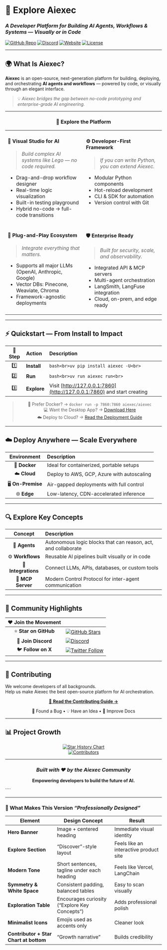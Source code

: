 # 🚀 **Explore Aiexec**
### *A Developer Platform for Building AI Agents, Workflows & Systems — Visually or in Code*

[![GitHub Repo](https://img.shields.io/badge/GitHub-khulnasoft/aiexec-181717?logo=github)](https://github.com/khulnasoft/aiexec)
[![Discord](https://img.shields.io/discord/1116803230643527710?color=5865F2&logo=discord&label=Community)](https://discord.gg/EqksyE2EX9)
[![Website](https://img.shields.io/badge/Website-khulnasoft.com-00B4D8?logo=google-chrome&logoColor=white)](https://khulnasoft.com)
[![License](https://img.shields.io/badge/License-MIT-blue.svg)](LICENSE)

</div>

---

## 🌍 **What Is Aiexec?**

**Aiexec** is an open-source, next-generation platform for building, deploying, and orchestrating **AI agents and workflows** — powered by code, or visually through an elegant interface.

> 💡 *Aiexec bridges the gap between no-code prototyping and enterprise-grade AI engineering.*

---

<div align="center">
  
### 🧭 **Explore the Platform**

</div>

<table>
<tr>
<td width="50%" valign="top">

#### 🎨 **Visual Studio for AI**
> *Build complex AI systems like Lego — no code required.*
- Drag-and-drop workflow designer  
- Real-time logic visualization  
- Built-in testing playground  
- Hybrid no-code → full-code transitions  

</td>
<td width="50%" valign="top">

#### ⚙️ **Developer-First Framework**
> *If you can write Python, you can extend Aiexec.*
- Modular Python components  
- Hot-reload development  
- CLI & SDK for automation  
- Version control with Git  

</td>
</tr>
<tr>
<td width="50%" valign="top">

#### 🧩 **Plug-and-Play Ecosystem**
> *Integrate everything that matters.*
- Supports all major LLMs (OpenAI, Anthropic, Google)  
- Vector DBs: Pinecone, Weaviate, Chroma  
- Framework-agnostic deployments  

</td>
<td width="50%" valign="top">

#### 🛡️ **Enterprise Ready**
> *Built for security, scale, and observability.*
- Integrated API & MCP servers  
- Multi-agent orchestration  
- LangSmith, LangFuse integration  
- Cloud, on-prem, and edge ready  

</td>
</tr>
</table>

---

## ⚡ **Quickstart — From Install to Impact**

<div align="center">

| 🧰 Step | Action | Description |
|:--:|:--|:--|
| 1️⃣ | **Install** | ```bash<br>uv pip install aiexec -U<br>``` |
| 2️⃣ | **Run** | ```bash<br>uv run aiexec run<br>``` |
| 3️⃣ | **Explore** | Visit [http://127.0.0.1:7860](http://127.0.0.1:7860) and start creating |

</div>

<div align="center">

> 🐳 Prefer Docker? → `docker run -p 7860:7860 aiexec/aiexec`  
> 💻 Want the Desktop App? → [Download Here](https://docs.khulnasoft.com)  
> ☁️ Deploy to Cloud? → [Read the Deployment Guide](https://docs.khulnasoft.com/deployment-cloud)

</div>

---

## ☁️ **Deploy Anywhere — Scale Everywhere**

<div align="center">

| Environment | Description |
|:--:|:--|
| 🐳 **Docker** | Ideal for containerized, portable setups |
| ☁️ **Cloud** | Deploy to AWS, GCP, Azure with autoscaling |
| 🖥️ **On-Premise** | Air-gapped deployments with full control |
| 🌐 **Edge** | Low-latency, CDN-accelerated inference |

</div>

---

## 🔍 **Explore Key Concepts**

<div align="center">

| Concept | Description |
|:--:|:--|
| 🧠 **Agents** | Autonomous logic blocks that can reason, act, and collaborate |
| ⚙️ **Workflows** | Reusable AI pipelines built visually or in code |
| 🧰 **Integrations** | Connect LLMs, APIs, databases, or custom tools |
| 📡 **MCP Server** | Modern Control Protocol for inter-agent communication |

</div>

---

## 🌟 **Community Highlights**

<div align="center">

| ❤️ Join the Movement | |
|:--:|:--|
| ⭐ **Star on GitHub** | [![GitHub Stars](https://img.shields.io/github/stars/khulnasoft/aiexec?style=social)](https://github.com/khulnasoft/aiexec) |
| 💬 **Join Discord** | [![Discord](https://img.shields.io/discord/1116803230643527710?logo=discord&style=social)](https://discord.gg/EqksyE2EX9) |
| 🐦 **Follow on X** | [![Twitter Follow](https://img.shields.io/twitter/follow/aiexec_ai?style=social)](https://twitter.com/aiexec_ai) |

</div>

---

## 🤝 **Contributing**

We welcome developers of all backgrounds.  
Help us make Aiexec the best open-source platform for AI orchestration.

<div align="center">

[🧩 **Read the Contributing Guide →**](./CONTRIBUTING.md)

🐛 Found a Bug • 💡 Have an Idea • 📖 Improve Docs

</div>

---

## 📊 **Project Growth**

<div align="center">

[![Star History Chart](https://api.star-history.com/svg?repos=khulnasoft/aiexec&type=Timeline)](https://star-history.com/#khulnasoft/aiexec&Date)  
[![Contributors](https://contrib.rocks/image?repo=khulnasoft/aiexec)](https://github.com/khulnasoft/aiexec/graphs/contributors)

---

### *Built with ❤️ by the Aiexec Community*  
**Empowering developers to build the future of AI.**

</div>
````

---

### 🧠 What Makes This Version *“Professionally Designed”*

| Element                                | Design Concept                                | Result                                 |
| -------------------------------------- | --------------------------------------------- | -------------------------------------- |
| **Hero Banner**                        | Image + centered heading                      | Immediate visual identity              |
| **Explore Section**                    | “Discover”-style layout                       | Feels like an interactive product site |
| **Modern Tone**                        | Short sentences, tagline under each heading   | Feels like Vercel, LangChain           |
| **Symmetry & White Space**             | Consistent padding, balanced tables           | Easy to scan visually                  |
| **Exploration Table**                  | Encourages curiosity (“Explore Key Concepts”) | Adds professional polish               |
| **Minimalist Icons**                   | Emojis used as accents only                   | Cleaner look                           |
| **Contributor + Star Chart at bottom** | “Growth narrative”                            | Builds credibility                     |
